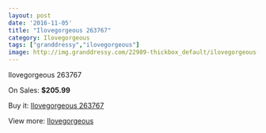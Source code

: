 ```yaml
---
layout: post
date: '2016-11-05'
title: "Ilovegorgeous 263767"
category: Ilovegorgeous
tags: ["granddressy","ilovegorgeous"]
image: http://img.granddressy.com/22989-thickbox_default/ilovegorgeous-263767.jpg
---
```

Ilovegorgeous 263767

On Sales: **$205.99**
<a href="https://www.granddressy.com/en/ilovegorgeous/21937-ilovegorgeous-263767.html"><amp-img layout="responsive" width="600" height="600" src="//img.granddressy.com/22989-thickbox_default/ilovegorgeous-263767.jpg" alt="Ilovegorgeous 263767 0" /></a>

Buy it: [Ilovegorgeous 263767](https://www.granddressy.com/en/ilovegorgeous/21937-ilovegorgeous-263767.html "Ilovegorgeous 263767")

View more: [Ilovegorgeous](https://www.granddressy.com/en/472-ilovegorgeous "Ilovegorgeous")